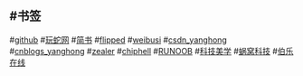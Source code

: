 
#**书签**
--------
#[github](https://github.com/github "github")
#[玩蛇网](http://www.iplaypython.com/jichu/ "玩蛇网")
#[简书](http://www.jianshu.com/ "简书")
#[flipped](http://www.flipped.cn/ "flipped")
#[weibusi](http://www.weibusi.net/)
#[csdn_yanghong](http://blog.csdn.net/yang_hong_ "csdn")
#[cnblogs_yanghong](http://www.cnblogs.com/yanghong-hnu/ "cnblogs")
#[zealer](http://www.zealer.com/ "zealer")
#[chiphell](https://www.chiphell.com/portal.php "chiphell")
#[RUNOOB](http://www.runoob.com/ "runoob")
#[科技美学](http://www.kejimeixue.com/ "科技美学")
#[蜗窝科技](http://www.wowotech.net/)
#[伯乐在线](http://www.jobbole.com/ "伯乐在线")